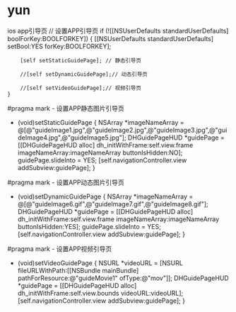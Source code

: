 # yun
ios app引导页
// 设置APP引导页
    if (![[NSUserDefaults standardUserDefaults] boolForKey:BOOLFORKEY]) {
        [[NSUserDefaults standardUserDefaults] setBool:YES forKey:BOOLFORKEY];
       
        [self setStaticGuidePage]; // 静态引导页
    
        //[self setDynamicGuidePage];// 动态引导页
    
        //[self setVideoGuidePage];// 视频引导页
    }
    
#pragma mark - 设置APP静态图片引导页
- (void)setStaticGuidePage {
    NSArray *imageNameArray = @[@"guideImage1.jpg",@"guideImage2.jpg",@"guideImage3.jpg",@"guideImage4.jpg",@"guideImage5.jpg"];
    DHGuidePageHUD *guidePage = [[DHGuidePageHUD alloc] dh_initWithFrame:self.view.frame imageNameArray:imageNameArray buttonIsHidden:NO];
    guidePage.slideInto = YES;
    [self.navigationController.view addSubview:guidePage];
}

#pragma mark - 设置APP动态图片引导页
- (void)setDynamicGuidePage {
    NSArray *imageNameArray = @[@"guideImage6.gif",@"guideImage7.gif",@"guideImage8.gif"];
    DHGuidePageHUD *guidePage = [[DHGuidePageHUD alloc] dh_initWithFrame:self.view.frame imageNameArray:imageNameArray buttonIsHidden:YES];
    guidePage.slideInto = YES;
    [self.navigationController.view addSubview:guidePage];
}

#pragma mark - 设置APP视频引导页
- (void)setVideoGuidePage {
    NSURL *videoURL = [NSURL fileURLWithPath:[[NSBundle mainBundle] pathForResource:@"guideMovie1" ofType:@"mov"]];
    DHGuidePageHUD *guidePage = [[DHGuidePageHUD alloc] dh_initWithFrame:self.view.bounds videoURL:videoURL];
    [self.navigationController.view addSubview:guidePage];
}
